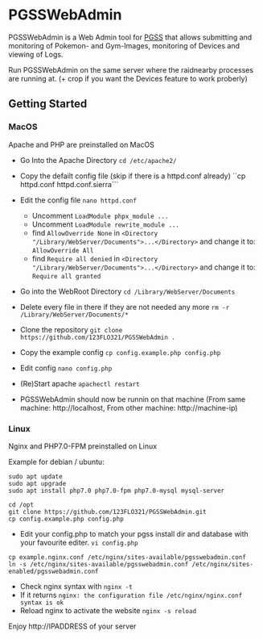 # PGSSWebAdmin

PGSSWebAdmin is a Web Admin tool for [PGSS](http://github.com/mizu-github/PGSS) that allows submitting and monitoring of Pokemon- and Gym-Images, monitoring of Devices and viewing of Logs.

Run PGSSWebAdmin on the same server where the raidnearby processes are running at. (+ crop if you want the Devices feature to work proberly) 


## Getting Started

### MacOS

Apache and PHP are preinstalled on MacOS

- Go Into the Apache Directory
 ```cd /etc/apache2/```
- Copy the defailt config file (skip if there is a httpd.conf already)
``cp httpd.conf httpd.conf.sierra```
- Edit the config file
```nano httpd.conf```
  - Uncomment `LoadModule phpx_module ...`
  - Uncomment `LoadModule rewrite_module ...`
  - find `AllowOverride None` in `<Directory "/Library/WebServer/Documents">...</Directory>` and change it to: `AllowOverride All`
  - find `Require all denied` in `<Directory "/Library/WebServer/Documents">...</Directory>` and change it to: `Require all granted`

- Go into the WebRoot Directory
```cd /Library/WebServer/Documents```
- Delete every file in there if they are not needed any more 
```rm -r /Library/WebServer/Documents/*```
- Clone the repository
```git clone https://github.com/123FLO321/PGSSWebAdmin .```
- Copy the example config
```cp config.example.php config.php```
- Edit config
```nano config.php```
- (Re)Start apache
```apachectl restart```
- PGSSWebAdmin should now be runnin on that machine
(From same machine: http://localhost, From other machine: http://machine-ip)

### Linux

Nginx and PHP7.0-FPM preinstalled on Linux

Example for debian / ubuntu:
```
sudo apt update 
sudo apt upgrade
sudo apt install php7.0 php7.0-fpm php7.0-mysql mysql-server
```
```
cd /opt
git clone https://github.com/123FLO321/PGSSWebAdmin.git
cp config.example.php config.php
```
- Edit your config.php to match your pgss install dir and database with your favourite editer.
```vi config.php```
```
cp example.nginx.conf /etc/nginx/sites-available/pgsswebadmin.conf
ln -s /etc/nginx/sites-available/pgsswebadmin.conf /etc/nginx/sites-enabled/pgsswebadmin.conf
```
- Check nginx syntax with ```nginx -t```
- If it returns ```nginx: the configuration file /etc/nginx/nginx.conf syntax is ok```
- Reload nginx to activate the website ```nginx -s reload```

Enjoy http://IPADDRESS of your server
